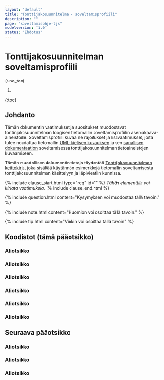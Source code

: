```yaml
---
layout: "default"
title: "Tonttijakosuunnitelma - soveltamisprofiili"
description: ""
page: "soveltamisohje-tjs"
modelversion: "1.0"
status: "Ehdotus"
---
```

# Tonttijakosuunnitelman soveltamisprofiili
{:.no_toc}

1. 
{:toc}

## Johdanto

Tämän dokumentin vaatimukset ja suositukset muodostavat tontinjakosuunnitelman loogisen tietomallin soveltamisprofiilin asemakaava-aineistoille. Soveltamisprofiili kuvaa ne rajoitukset ja lisävaatimukset, joita tulee noudattaa tietomallin [UML-kielisen kuvauksen](../../looginenmalli/uml/) ja sen [sanallisen dokumentaation](../../looginenmalli/dokumentaatio/) soveltamisessa tonttijakosuunnitelman tietoaineistojen kuvaamiseen.

Tämän muodollisen dokumentin tietoja täydentää [Tonttijakosuunnitelman keittokirja](./keittokirja.html), joka sisältää käytännön esimerkkejä tietomallin soveltamisesta tonttijakosuunnitelman käsittelyyn ja läpivientiin kunnissa.

{% include clause_start.html type="req" id="" %} <!-- id esim: prof-ak/vaat-kaavakohdelaji. Mitä type="req" tarkoittaa? -->
*Tähän elementtiin voi kirjata vaatimuksia.*
{% include clause_end.html %}

{% include question.html content="Kysymyksen voi muodostaa tällä tavoin." %}

{% include note.html content="Huomion voi osoittaa tällä tavoin." %}

{% include tip.html content="Vinkin voi osoittaa tällä tavoin" %}

<!-- **Koodi**: <http://uri.suomi.fi/codelist/rytj/RY_KaavamaaraysLaji_AK/code/01>  <- Tässä esimerkki, miten voidaan viitata suoraan koodiin koodistot-palvelussa. -->

## Koodistot (tämä pääotsikko)

### Aliotsikko

### Aliotsikko

### Aliotsikko

### Aliotsikko

### Aliotsikko

### Aliotsikko

## Seuraava pääotsikko

### Aliotsikko

### Aliotsikko

### Aliotsikko

